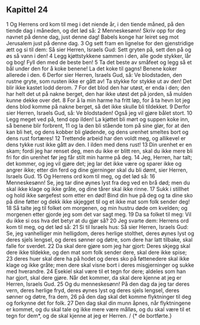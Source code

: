 ## Kapittel 24

1 Og Herrens ord kom til meg i det niende år, i den tiende måned, på den tiende dag i måneden, og det lød så:
2 Menneskesønn! Skriv opp for deg navnet på denne dag, just denne dag! Babels konge har leiret seg mot Jerusalem just på denne dag.
3 Og sett fram en lignelse for den gjenstridige ætt og si til dem: Så sier Herren, Israels Gud: Sett gryten på, sett den på og øs så vann i den!
4 Legg kjøttstykkene sammen i den, alle gode stykker, lår og bog! Fyll den med de beste ben!
5 Ta det beste av småfeet og legg så et bål under den for å koke benene! La det koke til gagns! Benene koker allerede i den.
6 Derfor sier Herren, Israels Gud, så: Ve blodstaden, den rustne gryte, som rusten ikke er gått av! Ta stykke for stykke ut av den! Det blir ikke kastet lodd derom.
7 For det blod den har utøst, er enda i den; den har helt det ut på nakne berget, den har ikke utøst det på jorden, så mulden kunne dekke over det.
8 For å la min harme ha fritt løp, for å ta hevn lot jeg dens blod komme på nakne berget, så det ikke skulle bli tildekket.
9 Derfor sier Herren, Israels Gud, så: Ve blodstaden! Også jeg vil gjøre bålet stort.
10 Legg meget ved på, tend opp ilden! La kjøttet bli mørt og suppen koke inn, så benene blir forbrent,
11 og la den bli stående tom på sine glør, for at den kan bli het, og dens kobber bli glødende, og dens urenhet smeltes bort og dens rust fortæres!
12 Trettende arbeid har den voldt meg, og allikevel er dens tykke rust ikke gått av den. I ilden med dens rust!
13 Din urenhet er en skam; fordi jeg har renset deg, men du ikke er blitt ren, skal du ikke mere bli fri for din urenhet før jeg får stilt min harme på deg.
14 Jeg, Herren, har talt; det kommer, og jeg vil gjøre det; jeg lar det ikke være og sparer ikke og angrer ikke; etter din ferd og dine gjerninger skal du bli dømt, sier Herren, Israels Gud.
15 Og Herrens ord kom til meg, og det lød så:
16 Menneskesønn! Se, jeg tar dine øynes lyst fra deg ved en brå død; men du skal ikke klage og ikke gråte, og dine tårer skal ikke rinne.
17 Sukk i stillhet og hold ikke sørgefest som etter en død! Bind din hue på deg og ta dine sko på dine føtter og dekk ikke skjegget til og et ikke mat som folk sender deg!
18 Så talte jeg til folket om morgenen, og min hustru døde om kvelden; og morgenen etter gjorde jeg som det var sagt meg.
19 Da sa folket til meg: Vil du ikke si oss hva det betyr at du gjør så?
20 Jeg svarte dem: Herrens ord kom til meg, og det lød så:
21 Si til Israels hus: Så sier Herren, Israels Gud: Se, jeg vanhelliger min helligdom, deres herlige stolthet, deres øynes lyst og deres sjels lengsel, og deres sønner og døtre, som dere har latt tilbake, skal falle for sverdet.
22 Da skal dere gjøre som jeg har gjort: Deres skjegg skal dere ikke tildekke, og den mat som folk sender dere, skal dere ikke spise;
23 deres huer skal dere ha på hodet og deres sko på føttenedere skal ikke klage og ikke gråte; men dere skal visne bort i deres misgjerninger og sukke med hverandre.
24 Esekiel skal være til et tegn for dere; aldeles som han har gjort, skal dere gjøre. Når det kommer, da skal dere kjenne at jeg er Herren, Israels Gud.
25 Og du menneskesønn! På den dag da jeg tar deres vern, deres herlige fryd, deres øynes lyst og deres sjels lengsel, deres sønner og døtre, fra dem,
26 på den dag skal det komme flyktninger til deg og forkynne det for folk.
27 Den dag skal din munn åpnes, når flyktningene er kommet, og du skal tale og ikke mere være målløs, og du skal være til et tegn for dem*, og de skal kjenne at jeg er Herren. / {* de bortførte.}
